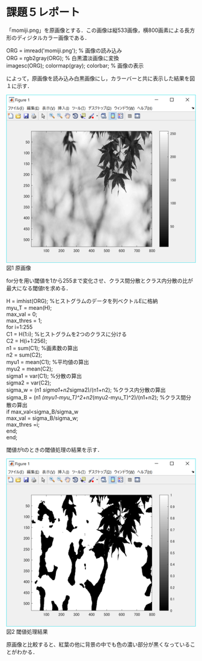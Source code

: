 ﻿# 課題５レポート

「momiji.png」を原画像とする．この画像は縦533画像，横800画素による長方形のディジタルカラー画像である．

ORG = imread('momiji.png'); % 画像の読み込み  
ORG = rgb2gray(ORG); % 白黒濃淡画像に変換  
imagesc(ORG); colormap(gray); colorbar; % 画像の表示

によって，原画像を読み込み白黒画像にし，カラーバーと共に表示した結果を図１に示す．

![原画像](https://github.com/15ec092/lecture_image_processing/blob/master/image/org_img5.png?raw=true)  
図1 原画像

for分を用い閾値を1から255まで変化させ、クラス間分散とクラス内分散の比が最大になる閾値tを求める．

H = imhist(ORG); %ヒストグラムのデータを列ベクトルEに格納  
myu_T = mean(H);  
max_val = 0;  
max_thres = 1;  
for i=1:255  
C1 = H(1:i); %ヒストグラムを2つのクラスに分ける  
C2 = H(i+1:256);  
n1 = sum(C1); %画素数の算出  
n2 = sum(C2);  
myu1 = mean(C1); %平均値の算出  
myu2 = mean(C2);  
sigma1 = var(C1); %分散の算出  
sigma2 = var(C2);  
sigma_w = (n1 *sigma1+n2*sigma2)/(n1+n2); %クラス内分散の算出  
sigma_B = (n1 *(myu1-myu_T)^2+n2*(myu2-myu_T)^2)/(n1+n2); %クラス間分散の算出  
if max_val<sigma_B/sigma_w  
max_val = sigma_B/sigma_w;  
max_thres =i;  
end;  
end;

閾値がtのときの閾値処理の結果を示す．

![原画像](https://github.com/15ec092/lecture_image_processing/blob/master/image/kadai5.png?raw=true)  
図2 閾値処理結果

原画像と比較すると、紅葉の他に背景の中でも色の濃い部分が黒くなっていることがわかる．